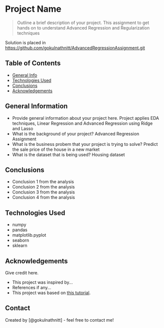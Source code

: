 # Project Name
> Outline a brief description of your project.
This assignment to get hands on to understand Advanced Regression and Regularization techniques

Solution is placed in https://github.com/gokulnathnitt/AdvancedRegressionAssignment.git


## Table of Contents
* [General Info](#general-information)
* [Technologies Used](#technologies-used)
* [Conclusions](#conclusions)
* [Acknowledgements](#acknowledgements)

<!-- You can include any other section that is pertinent to your problem -->

## General Information
- Provide general information about your project here.
    Project applies EDA techniques, Linear Regression and Advanced Regression using Ridge and Lasso 
- What is the background of your project?
    Advanced Regression Assignment
- What is the business probem that your project is trying to solve?
    Predict the sale price of the house in a new market
- What is the dataset that is being used?
    Housing dataset

<!-- You don't have to answer all the questions - just the ones relevant to your project. -->

## Conclusions
- Conclusion 1 from the analysis
- Conclusion 2 from the analysis
- Conclusion 3 from the analysis
- Conclusion 4 from the analysis

<!-- You don't have to answer all the questions - just the ones relevant to your project. -->


## Technologies Used
- numpy
- pandas
- matplotlib.pyplot
- seaborn
- sklearn

<!-- As the libraries versions keep on changing, it is recommended to mention the version of library used in this project -->

## Acknowledgements
Give credit here.
- This project was inspired by...
- References if any...
- This project was based on [this tutorial](https://www.example.com).


## Contact
Created by [@gokulnathnitt] - feel free to contact me!


<!-- Optional -->
<!-- ## License -->
<!-- This project is open source and available under the [... License](). -->

<!-- You don't have to include all sections - just the one's relevant to your project -->